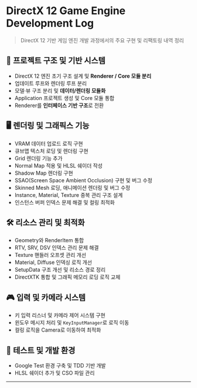 # DirectX 12 Game Engine Development Log

> DirectX 12 기반 게임 엔진 개발 과정에서의 주요 구현 및 리팩토링 내역 정리

## 🎯 프로젝트 구조 및 기반 시스템
- DirectX 12 엔진 초기 구조 설계 및 **Renderer / Core 모듈 분리**
- 업데이트 루프와 렌더링 루프 분리
- 모델·뷰 구조 분리 및 **데이터/렌더링 모듈화**
- Application 프로젝트 생성 및 Core 모듈 통합
- Renderer를 **인터페이스 기반 구조**로 전환

## 🖥️ 렌더링 및 그래픽스 기능
- VRAM 데이터 업로드 로직 구현
- 큐브맵 텍스처 로딩 및 렌더링 구현
- Grid 렌더링 기능 추가
- Normal Map 적용 및 HLSL 쉐이더 작성
- Shadow Map 렌더링 구현
- SSAO(Screen Space Ambient Occlusion) 구현 및 버그 수정
- Skinned Mesh 로딩, 애니메이션 렌더링 및 버그 수정
- Instance, Material, Texture 중복 관리 구조 설계
- 인스턴스 버퍼 인덱스 문제 해결 및 컬링 최적화

## 🛠️ 리소스 관리 및 최적화
- Geometry와 RenderItem 통합
- RTV, SRV, DSV 인덱스 관리 문제 해결
- Texture 핸들러 오프셋 관리 개선
- Material, Diffuse 인덱싱 로직 개선
- SetupData 구조 개선 및 리소스 경로 정리
- DirectXTK 통합 및 그래픽 메모리 로딩 로직 교체

## 🎮 입력 및 카메라 시스템
- 키 입력 리스너 및 카메라 제어 시스템 구현
- 윈도우 메시지 처리 및 `KeyInputManager`로 로직 이동
- 컬링 로직을 Camera로 이동하여 최적화

## 🧪 테스트 및 개발 환경
- Google Test 환경 구축 및 TDD 기반 개발
- HLSL 쉐이더 추가 및 CSO 파일 관리

---
